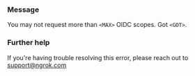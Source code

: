 
### Message
You may not request more than <code>&lt;MAX&gt;</code> OIDC scopes. Got <code>&lt;GOT&gt;</code>.

### Further help
If you're having trouble resolving this error, please reach out to [support@ngrok.com](mailto:support@ngrok.com?subject=Help%20with%20ERR_NGROK_388)

